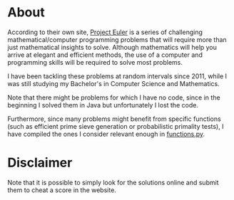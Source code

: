 # About

According to their own site, [Project Euler](https://projecteuler.net/)
is a series of challenging mathematical/computer programming problems that
will require more than just mathematical insights to solve. Although
mathematics will help you arrive at elegant and efficient methods, the
use of a computer and programming skills will be required to solve most
problems.

I have been tackling these problems at random intervals since 2011, while
I was still studying my Bachelor's in Computer Science and Mathematics.

Note that there might be problems for which I have no code, since in the
beginning I solved them in Java but unfortunately I lost the code.

Furthermore, since many problems might benefit from specific functions
(such as efficient prime sieve generation or probabilistic primality
tests), I have compiled the ones I consider relevant enough in
[functions.py](https://github.com/Flood1993/ProjectEuler/blob/master/functions.py).

# Disclaimer

Note that it is possible to simply look for the solutions online and submit
them to cheat a score in the website.
